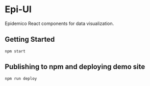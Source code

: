 # Epi-UI

Epidemico React components for data visualization.

## Getting Started

    npm start

## Publishing to npm and deploying demo site

    npm run deploy
